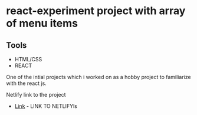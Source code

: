 # react-experiment project with array of menu items

## Tools 
-  HTML/CSS
-  REACT

One of the intial projects which i worked on as a hobby project to familiarize with the react js.

Netlify link to the project

- [Link](https://magnificent-kringle-7eb705.netlify.app/) - LINK TO NETLIFYls

